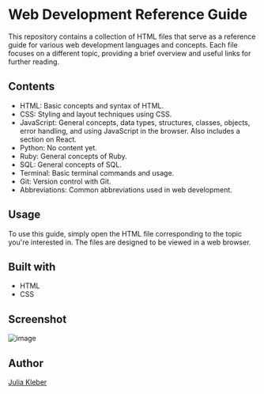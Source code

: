 # Web Development Reference Guide

This repository contains a collection of HTML files that serve as a reference guide for various web development languages and concepts. Each file focuses on a different topic, providing a brief overview and useful links for further reading. 

## Contents

- HTML: Basic concepts and syntax of HTML.
- CSS: Styling and layout techniques using CSS.
- JavaScript: General concepts, data types, structures, classes, objects, error handling, and using JavaScript in the browser. Also includes a section on React.
- Python: No content yet.
- Ruby: General concepts of Ruby.
- SQL: General concepts of SQL.
- Terminal: Basic terminal commands and usage.
- Git: Version control with Git.
- Abbreviations: Common abbreviations used in web development.

## Usage

To use this guide, simply open the HTML file corresponding to the topic you're interested in. The files are designed to be viewed in a web browser.

## Built with

* HTML
* CSS

## Screenshot

![image](https://github.com/GoldieCrystal/WebpageWithTheoryOnCoding/assets/142741980/9096adbc-be60-4725-9cf8-fb192bf8160b)

## Author

[Julia Kleber](https://github.com/JuliaKleber)
